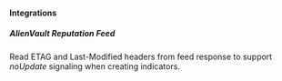 #### Integrations
##### AlienVault Reputation Feed
Read ETAG and Last-Modified headers from feed response to support *noUpdate* signaling when creating indicators.
